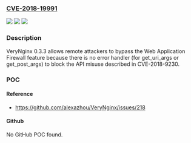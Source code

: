 ### [CVE-2018-19991](https://cve.mitre.org/cgi-bin/cvename.cgi?name=CVE-2018-19991)
![](https://img.shields.io/static/v1?label=Product&message=n%2Fa&color=blue)
![](https://img.shields.io/static/v1?label=Version&message=n%2Fa&color=blue)
![](https://img.shields.io/static/v1?label=Vulnerability&message=n%2Fa&color=brighgreen)

### Description

VeryNginx 0.3.3 allows remote attackers to bypass the Web Application Firewall feature because there is no error handler (for get_uri_args or get_post_args) to block the API misuse described in CVE-2018-9230.

### POC

#### Reference
- https://github.com/alexazhou/VeryNginx/issues/218

#### Github
No GitHub POC found.

